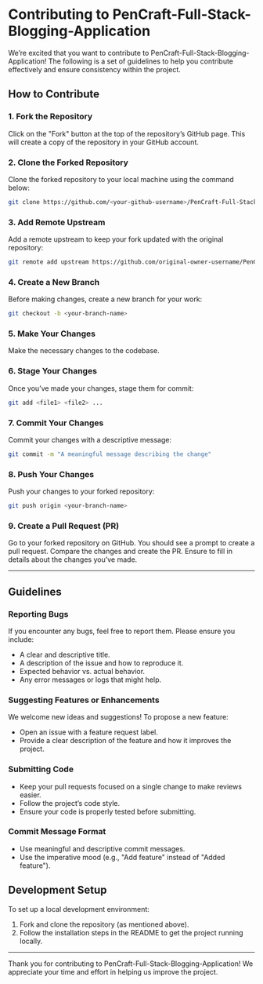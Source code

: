 # Contributing to PenCraft-Full-Stack-Blogging-Application

We’re excited that you want to contribute to PenCraft-Full-Stack-Blogging-Application! The following is a set of guidelines to help you contribute effectively and ensure consistency within the project.

## How to Contribute

### 1. Fork the Repository
Click on the "Fork" button at the top of the repository’s GitHub page. This will create a copy of the repository in your GitHub account.

### 2. Clone the Forked Repository
Clone the forked repository to your local machine using the command below:

```bash
git clone https://github.com/<your-github-username>/PenCraft-Full-Stack-Blogging-Application
```

### 3. Add Remote Upstream
Add a remote upstream to keep your fork updated with the original repository:

```bash
git remote add upstream https://github.com/original-owner-username/PenCraft-Full-Stack-Blogging-Application
```

### 4. Create a New Branch
Before making changes, create a new branch for your work:

```bash
git checkout -b <your-branch-name>
```

### 5. Make Your Changes
Make the necessary changes to the codebase.

### 6. Stage Your Changes
Once you’ve made your changes, stage them for commit:

```bash
git add <file1> <file2> ...
```

### 7. Commit Your Changes
Commit your changes with a descriptive message:

```bash
git commit -m "A meaningful message describing the change"
```

### 8. Push Your Changes
Push your changes to your forked repository:

```bash
git push origin <your-branch-name>
```

### 9. Create a Pull Request (PR)
Go to your forked repository on GitHub. You should see a prompt to create a pull request. Compare the changes and create the PR. Ensure to fill in details about the changes you’ve made.

---

## Guidelines

### Reporting Bugs
If you encounter any bugs, feel free to report them. Please ensure you include:
- A clear and descriptive title.
- A description of the issue and how to reproduce it.
- Expected behavior vs. actual behavior.
- Any error messages or logs that might help.

### Suggesting Features or Enhancements
We welcome new ideas and suggestions! To propose a new feature:
- Open an issue with a feature request label.
- Provide a clear description of the feature and how it improves the project.

### Submitting Code
- Keep your pull requests focused on a single change to make reviews easier.
- Follow the project’s code style.
- Ensure your code is properly tested before submitting.

### Commit Message Format
- Use meaningful and descriptive commit messages.
- Use the imperative mood (e.g., "Add feature" instead of "Added feature").

## Development Setup

To set up a local development environment:
1. Fork and clone the repository (as mentioned above).
2. Follow the installation steps in the README to get the project running locally.

---

Thank you for contributing to PenCraft-Full-Stack-Blogging-Application! We appreciate your time and effort in helping us improve the project.
